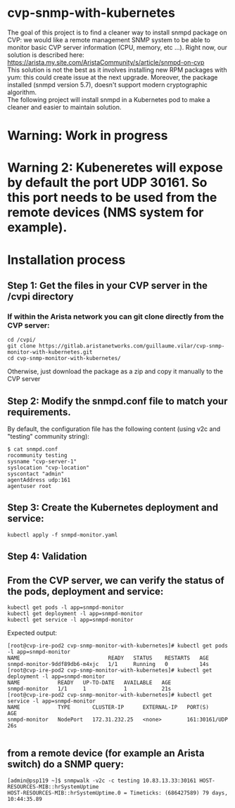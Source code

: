 # cvp-snmp-with-kubernetes
The goal of this project is to find a cleaner way to install snmpd package on CVP: we would like a remote management SNMP system to be able to monitor basic CVP server information (CPU, memory, etc ...).
Right now, our solution is described here: https://arista.my.site.com/AristaCommunity/s/article/snmpd-on-cvp  
This solution is not the best as it involves installing new RPM packages with yum: this could create issue at the next upgrade.
Moreover, the package installed (snmpd version 5.7), doesn't support modern cryptographic algorithm.   
The following project will install snmpd in a Kubernetes pod to make a cleaner and easier to maintain solution. 

# Warning: Work in progress

# Warning 2: Kubeneretes will expose by default the port UDP 30161. So this port needs to be used from the remote devices (NMS system for example).

# Installation process

## Step 1: Get the files in your CVP server in the /cvpi directory
### If within the Arista network you can git clone directly from the CVP server:
```
cd /cvpi/
git clone https://gitlab.aristanetworks.com/guillaume.vilar/cvp-snmp-monitor-with-kubernetes.git
cd cvp-snmp-monitor-with-kubernetes/
```
Otherwise, just download the package as a zip and copy it manually to the CVP server



## Step 2: Modify the snmpd.conf file to match your requirements.  
By default, the configuration file has the following content (using v2c and "testing" community string): 
```
$ cat snmpd.conf 
rocommunity testing
sysname "cvp-server-1"
syslocation "cvp-location"
syscontact "admin"
agentAddress udp:161
agentuser root
```

## Step 3: Create the Kubernetes deployment and service: 
```
kubectl apply -f snmpd-monitor.yaml
```


## Step 4: Validation 
## From the CVP server, we can verify the status of the pods, deployment and service:

```
kubectl get pods -l app=snmpd-monitor
kubectl get deployment -l app=snmpd-monitor
kubectl get service -l app=snmpd-monitor
```
Expected output:
```
[root@cvp-ire-pod2 cvp-snmp-monitor-with-kubernetes]# kubectl get pods -l app=snmpd-monitor
NAME                            READY   STATUS    RESTARTS   AGE
snmpd-monitor-9ddf89db6-m4xjc   1/1     Running   0          14s
[root@cvp-ire-pod2 cvp-snmp-monitor-with-kubernetes]# kubectl get deployment -l app=snmpd-monitor
NAME            READY   UP-TO-DATE   AVAILABLE   AGE
snmpd-monitor   1/1     1            1           21s
[root@cvp-ire-pod2 cvp-snmp-monitor-with-kubernetes]# kubectl get service -l app=snmpd-monitor
NAME            TYPE       CLUSTER-IP      EXTERNAL-IP   PORT(S)         AGE
snmpd-monitor   NodePort   172.31.232.25   <none>        161:30161/UDP   26s


```

## from a remote device (for example an Arista switch) do a SNMP query:
```
[admin@psp119 ~]$ snmpwalk -v2c -c testing 10.83.13.33:30161 HOST-RESOURCES-MIB::hrSystemUptime
HOST-RESOURCES-MIB::hrSystemUptime.0 = Timeticks: (686427589) 79 days, 10:44:35.89
```